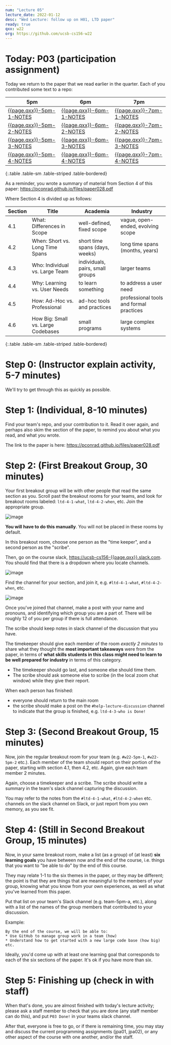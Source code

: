 ```yaml
---
num: "Lecture 05"
lecture_date: 2022-01-12
desc: "Wed Lecture: follow up on H01, LTD paper"
ready: true
qxx: w22
org: https://github.com/ucsb-cs156-w22
---
```


# Today: P03 (participation assignment)

Today we return to the paper that we read earlier in the quarter.  Each of you contributed some text to a repo:


| 5pm | 6pm | 7pm |
|-----|-----|-----|
| [{{page.qxx}}-5pm-1-NOTES]({{page.org}}/{{page.qxx}}-5pm-1-NOTES) | [{{page.qxx}}-6pm-1-NOTES]({{page.org}}/{{page.qxx}}-6pm-1-NOTES) | [{{page.qxx}}-7pm-1-NOTES]({{page.org}}/{{page.qxx}}-7pm-1-NOTES)  |
| [{{page.qxx}}-5pm-2-NOTES]({{page.org}}/{{page.qxx}}-5pm-2-NOTES) | [{{page.qxx}}-6pm-2-NOTES]({{page.org}}/{{page.qxx}}-6pm-2-NOTES) | [{{page.qxx}}-7pm-2-NOTES]({{page.org}}/{{page.qxx}}-7pm-2-NOTES)  |
| [{{page.qxx}}-5pm-3-NOTES]({{page.org}}/{{page.qxx}}-5pm-3-NOTES) | [{{page.qxx}}-6pm-3-NOTES]({{page.org}}/{{page.qxx}}-6pm-3-NOTES) | [{{page.qxx}}-7pm-3-NOTES]({{page.org}}/{{page.qxx}}-7pm-3-NOTES)  |
| [{{page.qxx}}-5pm-4-NOTES]({{page.org}}/{{page.qxx}}-5pm-4-NOTES) | [{{page.qxx}}-6pm-4-NOTES]({{page.org}}/{{page.qxx}}-6pm-4-NOTES) | [{{page.qxx}}-7pm-4-NOTES]({{page.org}}/{{page.qxx}}-7pm-4-NOTES)  |
{:.table .table-sm .table-striped .table-bordered}

As a reminder, you wrote a summary of material from Section 4 of this paper: <https://pconrad.github.io/files/paper028.pdf>

Where Section 4 is divided up as follows:

| Section | Title | Academia | Industry | 
|---------|-------|----------|----------|
| 4.1 | What: Differences in Scope | well-defined, fixed scope | vague, open-ended, evolving scope |
| 4.2 | When: Short vs. Long Time Spans | short time spans (days, weeks)  | long time spans (months, years) |
| 4.3 | Who: Individual vs. Large Team | individuals, pairs, small groups  | larger teams |
| 4.4 | Why: Learning vs. User Needs | to learn something  | to address a user need |
| 4.5 | How: Ad-Hoc vs. Professional | ad-hoc tools and practices |  professional tools and formal practices |
| 4.6 | How Big: Small vs. Large Codebases | small programs | large complex systems |
{:.table .table-sm .table-striped .table-bordered}

# Step 0: (Instructor explain activity, 5-7 minutes)

We'll try to get through this as quickly as possible.

# Step 1: (Individual, 8-10 minutes)

Find your team's repo, and your contribution to it.  Read it over again, and perhaps also skim the section of the paper, to remind you about what you read,
and what you wrote.

The link to the paper is here:  <https://pconrad.github.io/files/paper028.pdf>

# Step 2: (First Breakout Group, 30 minutes)

Your first breakout group will be with other people that read the same section as you.  Scroll past the breakout rooms for your teams, and look for breakout rooms labeled: `ltd-4-1-what`, `ltd-4-2-when`, etc.  Join the appropriate group.

![image](https://user-images.githubusercontent.com/1119017/149208733-2492ccb6-6586-4fd3-9022-a868252a82a1.png)

**You will have to do this manually**.  You will not be placed in these rooms by default.

In this breakout room, choose one person as the "time keeper", and a second person as the "scribe". 

Then, go on the course slack, <https://ucsb-cs156-{{page.qxx}}.slack.com>.  You should find that there is a dropdown where you locate channels.

![image](https://user-images.githubusercontent.com/1119017/113913264-f798c080-9790-11eb-8ff9-ac528e786d81.png)

Find the channel for your section, and join it, e.g. `#ltd-4-1-what`, `#ltd-4-2-when`, etc.

![image](https://user-images.githubusercontent.com/1119017/113913471-37f83e80-9791-11eb-839a-82ec9f9fbd0f.png)

Once you've joined that channel, make a post with your name and pronouns, and identifying which group you are a part of.  There will be roughly
12 of you per group if there is full attendance.

The scribe should keep notes in slack channel of the discussion that you have.

The timekeeper should give each member of the room *exactly 2 minutes* 
to share what they thought the **most important takeaways** were from the paper, 
in terms of **what skills students in this class might need to learn to be well prepared for industry** in terms of this category.  

* The timekeeper should go last, and someone else should time them. 
* The scribe should ask someone else to scribe (in the local zoom chat window) while they give their report.   

When each person has finished:
* everyone should return to the main room
* the scribe should make a post on the `#help-lecture-discussion` channel to indicate that the group is finished, e.g. `ltd-4-3-who is Done!`

# Step 3: (Second Breakout Group, 15 minutes)

Now, join the regular breakout room for your team (e.g. `#w22-5pm-1`, `#w22-5pm-2` etc.).   Each member of the team should report on their portion of the paper, starting with section 4.1, then 4.2, etc.  Again, give each team member 2 minutes.

Again, choose a timekeeper and a scribe.  The scribe should write a summary in the team's slack channel capturing the discussion.

You may refer to the notes from the `#ltd-4-1-what`, `#ltd-4-2-when` etc. channels on the slack
channel on Slack, or just report from you own memory, as you see fit.

# Step 4: (Still in Second Breakout Group, 15 minutes)

Now, in your same breakout room, make a list (as a group) of (at least) **six learning goals** you have between now and the end of the course, i.e. things that you want to "be able to do" by the end of this course.

They may relate 1-1 to the six themes in the paper, or they may be different; the point is that they are things that are meaningful
to the members of your group, knowing what you know from your own experiences, as well as what you've learned from this paper.

Put that list on your team's Slack channel (e.g. team-5pm-a, etc.), along with a list of the names of the group members that contributed to your discussion.

Example:
```
By the end of the course, we will be able to:
* Use GitHub to manage group work in a team (how)
* Understand how to get started with a new large code base (how big)
etc.
```

Ideally, you'd come up with at least one learning goal that corresponds to each of the six sections of the paper.   It's ok if you have more than six.

# Step 5: Finishing up (check in with staff)

When that's done, you are almost finished with today's lecture activity; please ask a staff member to check that you are done (any staff member can do this), and put `P03 Done!` in your teams slack
channel.   

After that, everyone is free to go, or if there is remaining time, you may stay and discuss the current programming assignments (jpa01, jpa02), or
any other aspect of the course with one another, and/or the staff.

